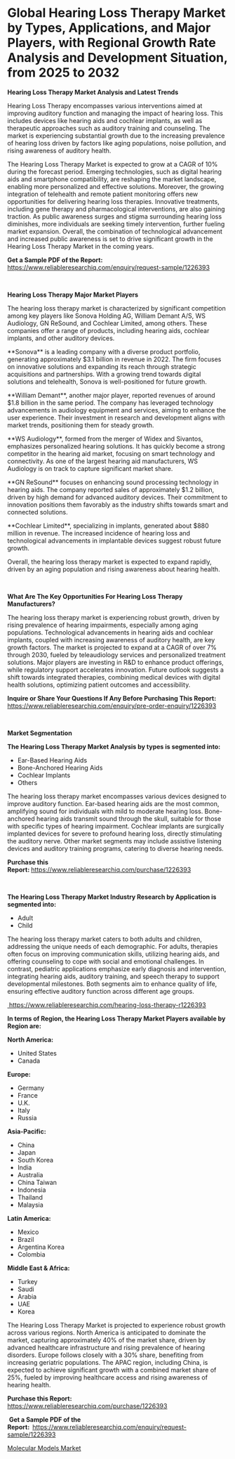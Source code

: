 <p><h1>Global Hearing Loss Therapy Market by Types, Applications, and Major Players, with Regional Growth Rate Analysis and Development Situation, from 2025 to 2032</h1></p><p><strong>Hearing Loss Therapy Market Analysis and Latest Trends</strong></p>
<p><p>Hearing Loss Therapy encompasses various interventions aimed at improving auditory function and managing the impact of hearing loss. This includes devices like hearing aids and cochlear implants, as well as therapeutic approaches such as auditory training and counseling. The market is experiencing substantial growth due to the increasing prevalence of hearing loss driven by factors like aging populations, noise pollution, and rising awareness of auditory health. </p><p>The Hearing Loss Therapy Market is expected to grow at a CAGR of 10% during the forecast period. Emerging technologies, such as digital hearing aids and smartphone compatibility, are reshaping the market landscape, enabling more personalized and effective solutions. Moreover, the growing integration of telehealth and remote patient monitoring offers new opportunities for delivering hearing loss therapies. Innovative treatments, including gene therapy and pharmacological interventions, are also gaining traction. As public awareness surges and stigma surrounding hearing loss diminishes, more individuals are seeking timely intervention, further fueling market expansion. Overall, the combination of technological advancement and increased public awareness is set to drive significant growth in the Hearing Loss Therapy Market in the coming years.</p></p>
<p><strong>Get a Sample PDF of the Report:&nbsp;</strong> <a href="https://www.reliableresearchiq.com/enquiry/request-sample/1226393?utm_campaign=1674&utm_medium=2&utm_source=Github&utm_content=ia&utm_term=03032025&utm_id=hearing-loss-therapy">https://www.reliableresearchiq.com/enquiry/request-sample/1226393</a></p>
<p>&nbsp;</p>
<p><strong>Hearing Loss Therapy Major Market Players</strong></p>
<p><p>The hearing loss therapy market is characterized by significant competition among key players like Sonova Holding AG, William Demant A/S, WS Audiology, GN ReSound, and Cochlear Limited, among others. These companies offer a range of products, including hearing aids, cochlear implants, and other auditory devices.</p><p>**Sonova** is a leading company with a diverse product portfolio, generating approximately $3.1 billion in revenue in 2022. The firm focuses on innovative solutions and expanding its reach through strategic acquisitions and partnerships. With a growing trend towards digital solutions and telehealth, Sonova is well-positioned for future growth.</p><p>**William Demant**, another major player, reported revenues of around $1.8 billion in the same period. The company has leveraged technology advancements in audiology equipment and services, aiming to enhance the user experience. Their investment in research and development aligns with market trends, positioning them for steady growth.</p><p>**WS Audiology**, formed from the merger of Widex and Sivantos, emphasizes personalized hearing solutions. It has quickly become a strong competitor in the hearing aid market, focusing on smart technology and connectivity. As one of the largest hearing aid manufacturers, WS Audiology is on track to capture significant market share.</p><p>**GN ReSound** focuses on enhancing sound processing technology in hearing aids. The company reported sales of approximately $1.2 billion, driven by high demand for advanced auditory devices. Their commitment to innovation positions them favorably as the industry shifts towards smart and connected solutions.</p><p>**Cochlear Limited**, specializing in implants, generated about $880 million in revenue. The increased incidence of hearing loss and technological advancements in implantable devices suggest robust future growth.</p><p>Overall, the hearing loss therapy market is expected to expand rapidly, driven by an aging population and rising awareness about hearing health.</p></p>
<p>&nbsp;</p>
<p><strong>What Are The Key Opportunities For Hearing Loss Therapy Manufacturers?</strong></p>
<p><p>The hearing loss therapy market is experiencing robust growth, driven by rising prevalence of hearing impairments, especially among aging populations. Technological advancements in hearing aids and cochlear implants, coupled with increasing awareness of auditory health, are key growth factors. The market is projected to expand at a CAGR of over 7% through 2030, fueled by teleaudiology services and personalized treatment solutions. Major players are investing in R&D to enhance product offerings, while regulatory support accelerates innovation. Future outlook suggests a shift towards integrated therapies, combining medical devices with digital health solutions, optimizing patient outcomes and accessibility.</p></p>
<p><strong>Inquire or Share Your Questions If Any Before Purchasing This Report:</strong> <a href="https://www.reliableresearchiq.com/enquiry/pre-order-enquiry/1226393?utm_campaign=1674&utm_medium=2&utm_source=Github&utm_content=ia&utm_term=03032025&utm_id=hearing-loss-therapy">https://www.reliableresearchiq.com/enquiry/pre-order-enquiry/1226393</a></p>
<p>&nbsp;</p>
<p><strong>Market Segmentation</strong></p>
<p><strong>The Hearing Loss Therapy Market Analysis by types is segmented into:</strong></p>
<p><ul><li>Ear-Based Hearing Aids</li><li>Bone-Anchored Hearing Aids</li><li>Cochlear Implants</li><li>Others</li></ul></p>
<p><p>The hearing loss therapy market encompasses various devices designed to improve auditory function. Ear-based hearing aids are the most common, amplifying sound for individuals with mild to moderate hearing loss. Bone-anchored hearing aids transmit sound through the skull, suitable for those with specific types of hearing impairment. Cochlear implants are surgically implanted devices for severe to profound hearing loss, directly stimulating the auditory nerve. Other market segments may include assistive listening devices and auditory training programs, catering to diverse hearing needs.</p></p>
<p><strong>Purchase this Report:&nbsp;</strong><a href="https://www.reliableresearchiq.com/purchase/1226393?utm_campaign=1674&utm_medium=2&utm_source=Github&utm_content=ia&utm_term=03032025&utm_id=hearing-loss-therapy">https://www.reliableresearchiq.com/purchase/1226393</a></p>
<p>&nbsp;</p>
<p><strong>The Hearing Loss Therapy Market Industry Research by Application is segmented into:</strong></p>
<p><ul><li>Adult</li><li>Child</li></ul></p>
<p><p>The hearing loss therapy market caters to both adults and children, addressing the unique needs of each demographic. For adults, therapies often focus on improving communication skills, utilizing hearing aids, and offering counseling to cope with social and emotional challenges. In contrast, pediatric applications emphasize early diagnosis and intervention, integrating hearing aids, auditory training, and speech therapy to support developmental milestones. Both segments aim to enhance quality of life, ensuring effective auditory function across different age groups.</p></p>
<p><a href="https://www.reliableresearchiq.com/hearing-loss-therapy-r1226393?utm_campaign=1674&utm_medium=2&utm_source=Github&utm_content=ia&utm_term=03032025&utm_id=hearing-loss-therapy">&nbsp;https://www.reliableresearchiq.com/hearing-loss-therapy-r1226393</a></p>
<p><strong>In terms of Region, the Hearing Loss Therapy Market Players available by Region are:</strong></p>
<p>
    <p> <strong> North America: </strong>
        <ul>
            <li>United States</li>
            <li>Canada</li>
        </ul>
        </p> 
    <p> <strong> Europe: </strong>
        <ul>
            <li>Germany</li>
            <li>France</li>
            <li>U.K.</li>
            <li>Italy</li>
            <li>Russia</li>
        </ul>
        </p> 
    <p> <strong> Asia-Pacific: </strong>
        <ul>
            <li>China</li>
            <li>Japan</li>
            <li>South Korea</li>
            <li>India</li>
            <li>Australia</li>
            <li>China Taiwan</li>
            <li>Indonesia</li>
            <li>Thailand</li>
            <li>Malaysia</li>
        </ul>
        </p> 
    <p> <strong> Latin America: </strong>
        <ul>
            <li>Mexico</li>
            <li>Brazil</li>
            <li>Argentina Korea</li>
            <li>Colombia</li>
        </ul>
        </p> 
    <p> <strong> Middle East & Africa: </strong>
        <ul>
            <li>Turkey</li>
            <li>Saudi</li>
            <li>Arabia</li>
            <li>UAE</li>
            <li>Korea</li>
        </ul>
    </p>
    </p>
<p><p>The Hearing Loss Therapy Market is projected to experience robust growth across various regions. North America is anticipated to dominate the market, capturing approximately 40% of the market share, driven by advanced healthcare infrastructure and rising prevalence of hearing disorders. Europe follows closely with a 30% share, benefiting from increasing geriatric populations. The APAC region, including China, is expected to achieve significant growth with a combined market share of 25%, fueled by improving healthcare access and rising awareness of hearing health.</p></p>
<p><strong>Purchase this Report: </strong><a href="https://www.reliableresearchiq.com/purchase/1226393?utm_campaign=1674&utm_medium=2&utm_source=Github&utm_content=ia&utm_term=03032025&utm_id=hearing-loss-therapy">https://www.reliableresearchiq.com/purchase/1226393</a></p>
<p>&nbsp;<strong>Get a Sample PDF of the Report:&nbsp;&nbsp;</strong><a href="https://www.reliableresearchiq.com/enquiry/request-sample/1226393?utm_campaign=1674&utm_medium=2&utm_source=Github&utm_content=ia&utm_term=03032025&utm_id=hearing-loss-therapy">https://www.reliableresearchiq.com/enquiry/request-sample/1226393</a></p>
<p><strong></strong></p>
<p><p><a href="https://github.com/boccalyver5k/Market-Research-Report-List-1/blob/main/molecular-models-market.md?utm_campaign=1674&utm_medium=2&utm_source=Github&utm_content=ia&utm_term=03032025&utm_id=hearing-loss-therapy">Molecular Models Market</a></p></p>